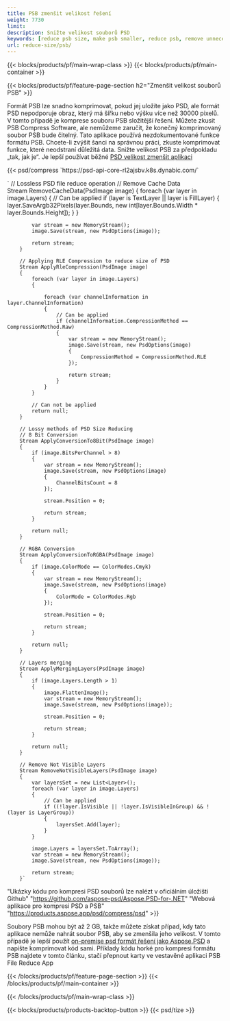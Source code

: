 ```yaml
---
title: PSB zmenšit velikost řešení
weight: 7730
limit: 
description: Snižte velikost souborů PSD
keywords: [reduce psb size, make psb smaller, reduce psb, remove unnecessary psb data, compress psb file, compress psb]
url: reduce-size/psb/
---
```

{{< blocks/products/pf/main-wrap-class >}}
{{< blocks/products/pf/main-container >}}

{{< blocks/products/pf/feature-page-section h2="Zmenšit velikost souborů PSB" >}}

<p>Formát PSB lze snadno komprimovat, pokud jej uložíte jako PSD, ale formát PSD nepodporuje obraz, který má šířku nebo výšku více než 30000 pixelů. V tomto případě je komprese souboru PSB složitější řešení. Můžete zkusit PSB Compress Software, ale nemůžeme zaručit, že konečný komprimovaný soubor PSB bude čitelný. Tato aplikace používá nezdokumentované funkce formátu PSB. Chcete-li zvýšit šanci na správnou práci, zkuste komprimovat funkce, které neodstraní důležitá data. Snižte velikost PSB za předpokladu „tak, jak je“. Je lepší používat běžné <a href="/psd/reduce-size">PSD velikost zmenšit aplikaci</a></p>
{{< psd/compress `https://psd-api-core-rl2ajsbv.k8s.dynabic.com/` 

`        // Lossless PSD file reduce operation
        // Remove Cache Data			
        Stream RemoveCacheData(PsdImage image)
        {
            foreach (var layer in image.Layers)
            {
                // Can be applied
                if (layer is TextLayer || layer is FillLayer)
                {
                    layer.SaveArgb32Pixels(layer.Bounds, new int[layer.Bounds.Width * layer.Bounds.Height]);
                }
            }

            var stream = new MemoryStream();
            image.Save(stream, new PsdOptions(image));

            return stream;
        }

        // Applying RLE Compression to reduce size of PSD
        Stream ApplyRleCompression(PsdImage image)
        {
            foreach (var layer in image.Layers)
            {

                foreach (var channelInformation in layer.ChannelInformation)
                {
                    // Can be applied
                    if (channelInformation.CompressionMethod == CompressionMethod.Raw)
                    {
                        var stream = new MemoryStream();
                        image.Save(stream, new PsdOptions(image)
                        {
                            CompressionMethod = CompressionMethod.RLE
                        });

                        return stream;
                    }
                }
            }

            // Can not be applied
            return null;
        }

        // Lossy methods of PSD Size Reducing
        // 8 Bit Conversion
        Stream ApplyConversionTo8Bit(PsdImage image)
        {
            if (image.BitsPerChannel > 8)
            {
                var stream = new MemoryStream();
                image.Save(stream, new PsdOptions(image)
                {
                    ChannelBitsCount = 8
                });

                stream.Position = 0;

                return stream;
            }

            return null;
        }
       
        // RGBA Conversion
        Stream ApplyConversionToRGBA(PsdImage image)
        {
            if (image.ColorMode == ColorModes.Cmyk)
            {
                var stream = new MemoryStream();
                image.Save(stream, new PsdOptions(image)
                {
                    ColorMode = ColorModes.Rgb
                });

                stream.Position = 0;

                return stream;
            }

            return null;
        }

        // Layers merging
        Stream ApplyMergingLayers(PsdImage image)
        {
            if (image.Layers.Length > 1)
            {
                image.FlattenImage();
                var stream = new MemoryStream();
                image.Save(stream, new PsdOptions(image));

                stream.Position = 0;

                return stream;
            }

            return null;
        }

        // Remove Not Visible Layers
        Stream RemoveNotVisibleLayers(PsdImage image)
        {
            var layersSet = new List<Layer>();
            foreach (var layer in image.Layers)
            {
                // Can be applied
                if ((!layer.IsVisible || !layer.IsVisibleInGroup) && !(layer is LayerGroup))
                {
                    layersSet.Add(layer);
                }
            }

            image.Layers = layersSet.ToArray();
            var stream = new MemoryStream();
            image.Save(stream, new PsdOptions(image));

            return stream;
        }` 
"Ukázky kódu pro kompresi PSD souborů lze nalézt v oficiálním úložišti Github"  "https://github.com/aspose-psd/Aspose.PSD-for-.NET" 
"Webová aplikace pro kompresi PSD a PSB" "https://products.aspose.app/psd/compress/psd" >}}
<p>Soubory PSB mohou být až 2 GB, takže můžete získat případ, kdy tato aplikace nemůže nahrát soubor PSB, aby se zmenšila jeho velikost. V tomto případě je lepší použít <a href="/psd">on-premise psd formát řešení jako Aspose.PSD</a> a napište komprimovat kód sami. Příklady kódu horké pro kompresi formátu PSB najdete v tomto článku, stačí přepnout karty ve vestavěné aplikaci PSB File Reduce App</p>
{{< /blocks/products/pf/feature-page-section >}}
{{< /blocks/products/pf/main-container >}}


{{< /blocks/products/pf/main-wrap-class >}}

{{< blocks/products/products-backtop-button >}}
{{< psd/tize >}}
